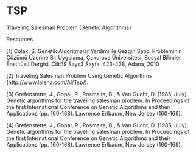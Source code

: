 # TSP
Traveling Salesman Problem (Genetic Algorithms)

<picture>
 
  <source media="(prefers-color-scheme: light)" srcset="https://drive.google.com/file/d/15fHl48R9tSHQM_WZ1vFjmdgZy1c2eXyB/view?usp=sharing">
 
</picture>



Resources

[1] Çolak, S. Genetik Algoritmalar Yardımı ile Gezgin Satıcı Probleminin Çözümü Üzerine Bir Uygulama, Çukurova Üniversitesi, Sosyal Bilimler Enstitüsü Dergisi, Cilt:19 Sayı:3 Sayfa :423-438, Adana, 2010

[2] Traveling Salesman Problem Using Genetic Algorithms (http://www.lalena.com/AI/Tsp/).

[3] Grefenstette, J., Gopal, R., Rosmaita, B., & Van Gucht, D. (1985, July). Genetic algorithms for the traveling salesman problem. In Proceedings of the first International Conference on Genetic Algorithms and their Applications (pp. 160-168). Lawrence Erlbaum, New Jersey (160-168).

[4] Grefenstette, J., Gopal, R., Rosmaita, B., & Van Gucht, D. (1985, July). Genetic algorithms for the traveling salesman problem. In Proceedings of the first International Conference on Genetic Algorithms and their Applications (pp. 160-168). Lawrence Erlbaum, New Jersey (160-168).
